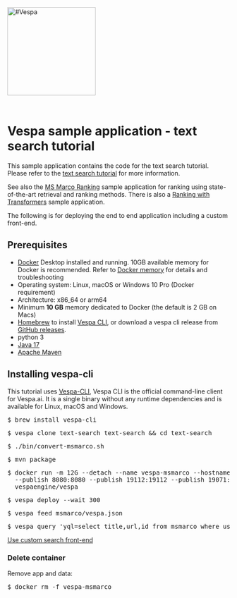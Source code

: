 
<!-- Copyright Vespa.ai. Licensed under the terms of the Apache 2.0 license. See LICENSE in the project root. -->

<picture>
  <source media="(prefers-color-scheme: dark)" srcset="https://vespa.ai/assets/vespa-ai-logo-heather.svg">
  <source media="(prefers-color-scheme: light)" srcset="https://vespa.ai/assets/vespa-ai-logo-rock.svg">
  <img alt="#Vespa" width="200" src="https://vespa.ai/assets/vespa-ai-logo-rock.svg" style="margin-bottom: 25px;">
</picture>

# Vespa sample application - text search tutorial

This sample application contains the code for the text search tutorial.
Please refer to the [text search tutorial](https://docs.vespa.ai/en/tutorials/text-search.html)
for more information.

See also the [MS Marco Ranking](../msmarco-ranking) sample application for ranking using state-of-the-art retrieval and ranking methods.
There is also a [Ranking with Transformers](../transformers) sample application. 

The following is for deploying the end to end application including a custom front-end.

## Prerequisites

* [Docker](https://www.docker.com/) Desktop installed and running. 10GB available memory for Docker is recommended.
  Refer to [Docker memory](https://docs.vespa.ai/en/operations-selfhosted/docker-containers.html#memory)
  for details and troubleshooting
* Operating system: Linux, macOS or Windows 10 Pro (Docker requirement)
* Architecture: x86_64 or arm64 
* Minimum **10 GB** memory dedicated to Docker (the default is 2 GB on Macs)
* [Homebrew](https://brew.sh/) to install [Vespa CLI](https://docs.vespa.ai/en/vespa-cli.html), or download
  a vespa cli release from [GitHub releases](https://github.com/vespa-engine/vespa/releases).
* python 3 
* [Java 17](https://openjdk.org/projects/jdk/17/)
* [Apache Maven](https://maven.apache.org/install.html)

## Installing vespa-cli

This tutorial uses [Vespa-CLI](https://docs.vespa.ai/en/vespa-cli.html),
Vespa CLI is the official command-line client for Vespa.ai.
It is a single binary without any runtime dependencies and is available for Linux, macOS and Windows.

<pre>
$ brew install vespa-cli 
</pre>

<pre data-test="exec">
$ vespa clone text-search text-search && cd text-search
</pre>

<pre data-test="exec">
$ ./bin/convert-msmarco.sh
</pre>

<pre data-test="exec">
$ mvn package
</pre>

<pre data-test="exec">
$ docker run -m 12G --detach --name vespa-msmarco --hostname vespa-msmarco \
  --publish 8080:8080 --publish 19112:19112 --publish 19071:19071 \
  vespaengine/vespa
</pre>

<pre data-test="exec">
$ vespa deploy --wait 300 
</pre>

<pre data-test="exec">
$ vespa feed msmarco/vespa.json
</pre>

<pre data-test="exec" data-test-assert-contains="What Is A  Dad Bod">
$ vespa query 'yql=select title,url,id from msmarco where userQuery()' 'query=what is dad bod' 
</pre>

[Use custom search front-end](http://localhost:8080/site/search/?q=what+is+a+dad+bod&profile=default)

### Delete container
Remove app and data:
<pre data-test="after">
$ docker rm -f vespa-msmarco
</pre>
